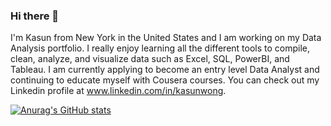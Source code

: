### Hi there 👋

I'm Kasun from New York in the United States and I am working on my Data Analysis portfolio. I really enjoy learning all the different tools to compile, clean, analyze, and visualize data such as Excel, SQL, PowerBI, and Tableau. I am currently applying to become an entry level Data Analyst and continuing to educate myself with Cousera courses. You can check out my Linkedin profile at www.linkedin.com/in/kasunwong.

[![Anurag's GitHub stats](https://github-readme-stats.vercel.app/api?username=eTpMaxim)](https://github.com/anuraghazra/github-readme-stats)
